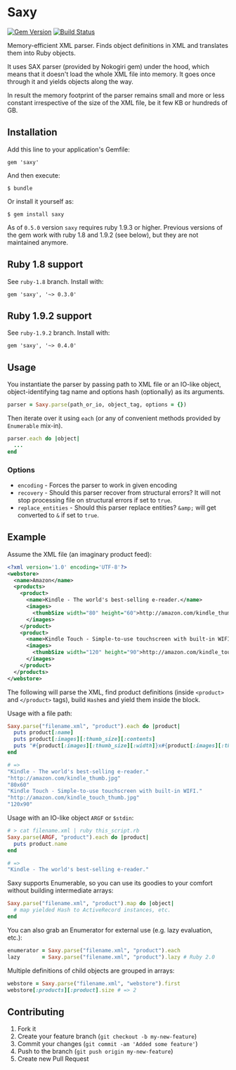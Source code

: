 # Saxy

[![Gem Version](https://badge.fury.io/rb/saxy.svg)](https://badge.fury.io/rb/saxy)
[![Build Status](https://api.travis-ci.org/humante/saxy.svg)](http://travis-ci.org/humante/saxy)

Memory-efficient XML parser. Finds object definitions in XML and translates them into Ruby objects.

It uses SAX parser (provided by Nokogiri gem) under the hood, which means that it doesn't load the whole XML file into memory. It goes once through it and yields objects along the way.

In result the memory footprint of the parser remains small and more or less constant irrespective of the size of the XML file, be it few KB or hundreds of GB.

## Installation

Add this line to your application's Gemfile:

    gem 'saxy'

And then execute:

    $ bundle

Or install it yourself as:

    $ gem install saxy

As of `0.5.0` version `saxy` requires ruby 1.9.3 or higher. Previous versions of the gem work with ruby 1.8 and 1.9.2 (see below), but they are not maintained anymore.

## Ruby 1.8 support

See `ruby-1.8` branch. Install with:

    gem 'saxy', '~> 0.3.0'

## Ruby 1.9.2 support

See `ruby-1.9.2` branch. Install with:

    gem 'saxy', '~> 0.4.0'


## Usage

You instantiate the parser by passing path to XML file or an IO-like object, object-identifying tag name and options hash (optionally) as its arguments.

```ruby
parser = Saxy.parse(path_or_io, object_tag, options = {})
```

Then iterate over it using `each` (or any of convenient methods provided by `Enumerable` mix-in).

```ruby
parser.each do |object|
  ...
end
```

### Options

* `encoding` - Forces the parser to work in given encoding
* `recovery` - Should this parser recover from structural errors? It will not stop processing file on structural errors if set to `true`.
* `replace_entities` - Should this parser replace entities? `&amp;` will get converted to `&` if set to `true`.

## Example

Assume the XML file (an imaginary product feed):

````xml
<?xml version='1.0' encoding='UTF-8'?>
<webstore>
  <name>Amazon</name>
  <products>
    <product>
      <name>Kindle - The world's best-selling e-reader.</name>
      <images>
        <thumbSize width="80" height="60">http://amazon.com/kindle_thumb.jpg</thumbSize>
      </images>
    </product>
    <product>
      <name>Kindle Touch - Simple-to-use touchscreen with built-in WIFI.</name>
      <images>
        <thumbSize width="120" height="90">http://amazon.com/kindle_touch_thumb.jpg</thumbSize>
      </images>
    </product>
  </products>
</webstore>
````

The following will parse the XML, find product definitions (inside `<product>` and `</product>` tags), build `Hash`es and yield them inside the block.

Usage with a file path:

````ruby
Saxy.parse("filename.xml", "product").each do |product|
  puts product[:name]
  puts product[:images][:thumb_size][:contents]
  puts "#{product[:images][:thumb_size][:width]}x#{product[:images][:thumb_size][:height]}"
end

# =>
"Kindle - The world's best-selling e-reader."
"http://amazon.com/kindle_thumb.jpg"
"80x60"
"Kindle Touch - Simple-to-use touchscreen with built-in WIFI."
"http://amazon.com/kindle_touch_thumb.jpg"
"120x90"
````

Usage with an IO-like object `ARGF` or `$stdin`:

````ruby
# > cat filename.xml | ruby this_script.rb
Saxy.parse(ARGF, "product").each do |product|
  puts product.name
end

# =>
"Kindle - The world's best-selling e-reader."
````

Saxy supports Enumerable, so you can use its goodies to your comfort without building intermediate arrays:

````ruby
Saxy.parse("filename.xml", "product").map do |object|
  # map yielded Hash to ActiveRecord instances, etc.
end
````

You can also grab an Enumerator for external use (e.g. lazy evaluation, etc.):

````ruby
enumerator = Saxy.parse("filename.xml", "product").each
lazy       = Saxy.parse("filename.xml", "product").lazy # Ruby 2.0
````

Multiple definitions of child objects are grouped in arrays:

````ruby
webstore = Saxy.parse("filename.xml", "webstore").first
webstore[:products][:product].size # => 2
````

## Contributing

1. Fork it
2. Create your feature branch (`git checkout -b my-new-feature`)
3. Commit your changes (`git commit -am 'Added some feature'`)
4. Push to the branch (`git push origin my-new-feature`)
5. Create new Pull Request
